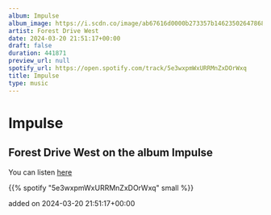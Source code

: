 ```yaml
---
album: Impulse
album_image: https://i.scdn.co/image/ab67616d0000b273357b1462350264786866deb2
artist: Forest Drive West
date: 2024-03-20 21:51:17+00:00
draft: false
duration: 441871
preview_url: null
spotify_url: https://open.spotify.com/track/5e3wxpmWxURRMnZxDOrWxq
title: Impulse
type: music
---
```



# Impulse

## Forest Drive West on the album Impulse

You can listen [here](https://open.spotify.com/track/5e3wxpmWxURRMnZxDOrWxq)

{{% spotify "5e3wxpmWxURRMnZxDOrWxq" small %}}

added on 2024-03-20 21:51:17+00:00